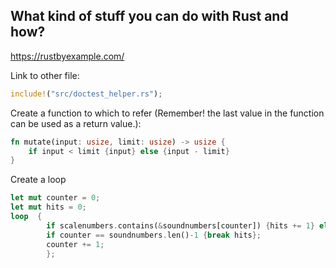 ## What kind of stuff you can do with Rust and how?

https://rustbyexample.com/


Link to other file:
```rust
include!("src/doctest_helper.rs");
```
Create a function to which to refer (Remember! the last value in the function can be used as a return value.):
```rust
fn mutate(input: usize, limit: usize) -> usize {
	if input < limit {input} else {input - limit}
}
```
Create a loop
```rust
let mut counter = 0;
let mut hits = 0;
loop  {
		if scalenumbers.contains(&soundnumbers[counter]) {hits += 1} else {};		
		if counter == soundnumbers.len()-1 {break hits};
		counter += 1;
		};
```
